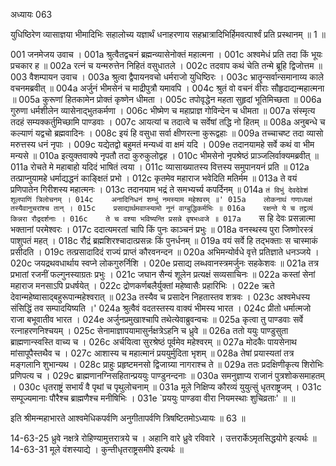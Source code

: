 अध्यायः 063

युधिष्ठिरेण व्यासाज्ञया भीमादिभिः सहालोच्य यज्ञार्थं धनाहरणाय सहभ्रात्रादिभिर्हिमवत्पार्श्वं प्रति प्रस्थानम् ॥ 1 ॥

001	जनमेजय उवाच ।
001a	श्रुत्वैतद्वचनं ब्रह्मन्व्यासेनोक्तं महात्मना ।
001c	अश्वमेधं प्रति तदा किं भूयः प्रचकार ह ॥
002a	रत्नं च यन्मरुत्तेन निहितं वसुधातले ।
002c	तदवाप कथं चेति तन्मे ब्रूहि द्विजोत्तम ॥
003	वैशम्पायन उवाच ।
003a	श्रुत्वा द्वैपायनवचो धर्मराजो युधिष्ठिरः ।
003c	भ्रातॄन्सर्वान्समानाय्य काले वचनमब्रवीत् ॥
004a	अर्जुनं भीमसेनं च माद्रीपुत्रौ यमावपि ।
004c	श्रुतं वो वचनं वीराः सौहृदाद्यन्महात्मना ॥
005a	कुरूणां हितकामेन प्रोक्तं कृष्णेन धीमता ।
005c	तपोवृद्धेन महता सुहृदां भूतिमिच्छता ॥
006a	गुरुणा धर्मशीलेन व्यासेनाद्भुतकर्मणा ।
006c	भीष्मेण च महाप्राज्ञ गोविन्देन च धीमता ॥
007a	संस्मृत्य तदहं सम्यक्कर्तुमिच्छामि पाण्डवाः ।
007c	आयत्यां च तदात्वे च सर्वेषां तद्धि नो हितम् ॥
008a	अनुबन्धे च कल्याणं यद्वचो ब्रह्मवादिनः ।
008c	इयं हि वसुधा सर्वा क्षीणरत्ना कुरूद्वहाः ॥
009a	तच्चाचष्ट तदा व्यासो मरुत्तस्य धनं नृपाः ।
009c	यद्येतद्वो बहुमतं मन्यध्वं वा क्षमं यदि ।
009e	तदानयामहे सर्वे कथं वा भीम मन्यसे ॥
010a	इत्युक्तवाक्ये नृपतौ तदा कुरुकुलोद्वह ।
010c	भीमसेनो नृपश्रेष्ठं प्राञ्जलिर्वाक्यमब्रवीत् ॥
011a	रोचते मे महाबाहो यदिदं भाषितं त्वया ।
011c	व्यासाख्यातस्य वित्तस्य समुपानयनं प्रति ॥
012a	तत्प्राप्नुयामहे धर्माद्यद्धनं काङ्क्षितं प्रभो ।
012c	कृतमेव महाराज भवेदिति मतिर्मम ॥
013a	ते वयं प्रणिपातेन गिरीशस्य महात्मनः ।
013c	तदानयाम भद्रं ते समभ्यर्च्य कपर्दिनम् ॥
014a	`तं विभुं देवदेवेशं शूलपाणिं त्रिलोचनम् ।
014c	अनादिनिधनं शम्भुं नमस्याम महेश्वरम् ॥'
015a	लोकनाथं गणाध्यक्षं तस्यैवानुचरांश्च तान् ।
015c	प्रसाद्यार्थमवाप्स्यामो नूनं वाग्बुद्धिकर्मभिः ॥
016a	रक्षन्ते ये च तद्द्रव्यं किन्नरा रौद्रदर्शनाः ।
016c	ते च वश्या भविष्यन्ति प्रसन्ने वृषभध्वजे ॥
017a	`स हि देवः प्रसन्नात्मा भक्तानां परमेश्वरः ।
017c	ददात्यमरतां चापि किं पुनः काञ्चनं प्रभुः ॥
018a	वनस्थस्य पुरा जिष्णोरस्त्रं पाशुपतं महत् ।
018c	रौद्रं ब्रह्मशिरश्चादात्प्रसन्नः किं पुनर्धनम् ॥
019a	वयं सर्वे हि तद्भक्ताः स चास्माकं प्रसीदति ।
019c	तत्प्रसादादिदं राज्यं प्राप्तं कौरवनन्दन ॥
020a	अभिमन्योर्वधे वृत्ते प्रतिज्ञाते धनञ्जये ।
020c	जयद्रथवधार्थाय स्वप्ने लोकगुरुर्निशि ।
020e	प्रसाद्य लब्धवानस्त्रमर्जुनः सहकेशवः ॥
021a	तत्र प्रभातां रजनीं फल्गुनस्याग्रतः प्रभुः ।
021c	जघान सैन्यं शूलेन प्रत्यक्षं सव्यसाचिनः ॥
022a	कस्तां सेनां महाराज मनसाऽपि प्रधर्षयेत् ।
022c	द्रोणकर्णबलैर्युक्तां महेष्वासैः प्रहारिभिः ।
022e	ऋते देवान्महेष्वासाद्बहुरूपान्महेश्वरात् ॥
023a	तस्यैव च प्रसादेन निहतास्तव शत्रवः ।
023c	अश्वमेधस्य संसिद्धिं तव सम्पादयिष्यति ।'
024a	श्रुत्वैवं वदतस्तस्य वाक्यं भीमस्य भारत ।
024c	प्रीतो धर्मात्मजो राजा बभूवातीव भारत ।
024e	अर्जुनप्रमुखाश्चापि तथेत्येवाब्रुवन्वचः ॥
025a	कृत्वा तु पाण्डवाः सर्वे रत्नाहरणनिश्चयम् ।
025c	सेनामाज्ञापयामासुर्नक्षत्रेऽहनि च ध्रुवे ॥
026a	ततो ययुः पाण्डुसुता ब्राह्मणान्स्वस्ति वाच्य च ।
026c	अर्चयित्वा सुरश्रेष्ठं पूर्वमेव महेश्वरम् ॥
027a	मोदकैः पायसेनाथ मांसापूपैस्तथैव च ।
027c	आशास्य च महात्मानं प्रययुर्मुदिता भृशम् ॥
028a	तेषां प्रयास्यतां तत्र मङ्गलानि शुभान्यथ ।
028c	प्राहुः प्रहृष्टमनसो द्विजाग्र्या नागराश्च ते ॥
029a	ततः प्रदक्षिणीकृत्य शिरोभिः प्रणिपत्य च ।
029c	ब्राह्मणानग्निसहितान्प्रययुः पाण्डुनन्दनाः ॥
030a	समनुज्ञाप्य राजानं पुत्रशोकसमाहतम् ।
030c	धृतराष्ट्रं सभार्यं वै पृथां च पृथुलोचनाम् ॥
031a	मूले निक्षिप्य कौरव्यं युयुत्सुं धृतराष्ट्रजम् ।
031c	सम्पूज्यमानाः पौरैश्च ब्राह्मणैश्च मनीषिभिः ।
031e	`प्रययुः पाण्डवा वीरा नियमस्थाः शुचिव्रताः' ॥ ॥

इति श्रीमन्महाभारते आश्वमेधिकपर्वणि अनुगीतापर्वणि त्रिषष्टितमोऽध्यायः ॥ 63 ॥

14-63-25 ध्रुवे नक्षत्रे रोहिण्यामुत्तरात्रये च । अहानि वारे ध्रुवे रविवारे । उत्तरार्केऽमृतसिद्धयोगे इत्यर्थः ॥ 14-63-31 मूले वंशस्याद्ये । कुन्तीधृतराष्ट्रसमीपे इत्यर्थः ॥

